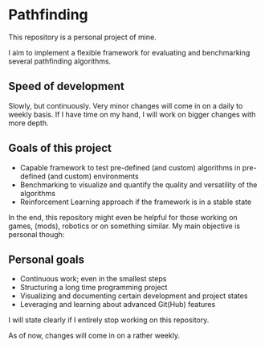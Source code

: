 # Pathfinding
This repository is a personal project of mine.

I aim to implement a flexible framework for evaluating and benchmarking several pathfinding algorithms.

## Speed of development
Slowly, but continuously. Very minor changes will come in on a daily to weekly basis. If I have time on my hand, I will work on bigger changes with more depth.

## Goals of this project
- Capable framework to test pre-defined (and custom) algorithms in pre-defined (and custom) environments
- Benchmarking to visualize and quantify the quality and versatility of the algorithms
- Reinforcement Learning approach if the framework is in a stable state

In the end, this repository might even be helpful for those working on games, (mods), robotics or on something similar. My main objective is personal though:

## Personal goals
- Continuous work; even in the smallest steps
- Structuring a long time programming project
- Visualizing and documenting certain development and project states
- Leveraging and learning about advanced Git(Hub) features

I will state clearly if I entirely stop working on this repository.


As of now, changes will come in on a rather weekly.
